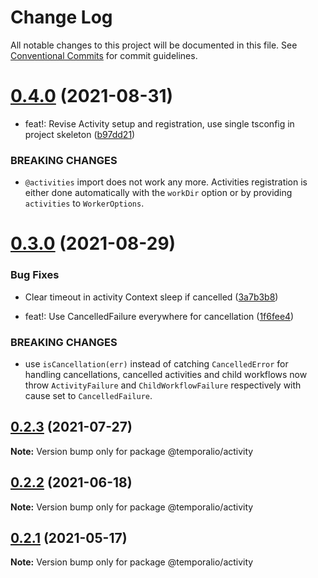 # Change Log

All notable changes to this project will be documented in this file.
See [Conventional Commits](https://conventionalcommits.org) for commit guidelines.

# [0.4.0](https://github.com/temporalio/sdk-node/compare/@temporalio/activity@0.3.0...@temporalio/activity@0.4.0) (2021-08-31)


* feat!: Revise Activity setup and registration, use single tsconfig in project skeleton ([b97dd21](https://github.com/temporalio/sdk-node/commit/b97dd21aff3f5d1e5beb1fc6f4e71a04d761ac02))


### BREAKING CHANGES

* `@activities` import does not work any more.
Activities registration is either done automatically with the `workDir`
option or by providing `activities` to `WorkerOptions`.





# [0.3.0](https://github.com/temporalio/sdk-node/compare/@temporalio/activity@0.2.3...@temporalio/activity@0.3.0) (2021-08-29)


### Bug Fixes

* Clear timeout in activity Context sleep if cancelled ([3a7b3b8](https://github.com/temporalio/sdk-node/commit/3a7b3b81306c4c20cd01a59efec04ca0cce06e0f))


* feat!: Use CancelledFailure everywhere for cancellation ([1f6fee4](https://github.com/temporalio/sdk-node/commit/1f6fee4ad1d045adc904079a57c6bea741d8bc38))


### BREAKING CHANGES

* use `isCancellation(err)` instead of catching `CancelledError` for
handling cancellations, cancelled activities and child workflows now throw
`ActivityFailure` and `ChildWorkflowFailure` respectively with cause set
to `CancelledFailure`.





## [0.2.3](https://github.com/temporalio/sdk-node/compare/@temporalio/activity@0.2.2...@temporalio/activity@0.2.3) (2021-07-27)

**Note:** Version bump only for package @temporalio/activity





## [0.2.2](https://github.com/temporalio/sdk-node/compare/@temporalio/activity@0.2.1...@temporalio/activity@0.2.2) (2021-06-18)

**Note:** Version bump only for package @temporalio/activity





## [0.2.1](https://github.com/temporalio/sdk-node/compare/@temporalio/activity@0.2.0...@temporalio/activity@0.2.1) (2021-05-17)

**Note:** Version bump only for package @temporalio/activity
